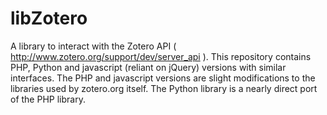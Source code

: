 # libZotero #

A library to interact with the Zotero API ( http://www.zotero.org/support/dev/server_api ). This repository contains PHP, Python and javascript (reliant on jQuery) versions with similar interfaces. The PHP and javascript versions are slight modifications to the libraries used by zotero.org itself. The Python library is a nearly direct port of the PHP library.




